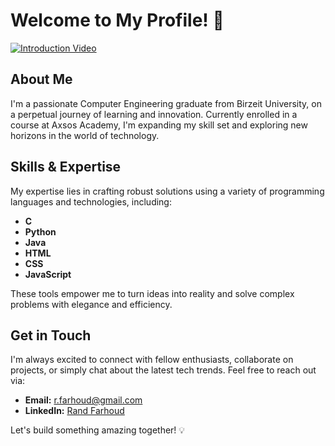 # Welcome to My Profile! 👋

[![Introduction Video](https://drive.google.com/uc?export=download&id=1DK85R6wPlLxFCAMYi_TfZinADtr8_Yqk)](https://drive.google.com/file/d/1DK85R6wPlLxFCAMYi_TfZinADtr8_Yqk/view?usp=sharing)


## About Me

I'm a passionate Computer Engineering graduate from Birzeit University, on a perpetual journey of learning and innovation. Currently enrolled in a course at Axsos Academy, I'm expanding my skill set and exploring new horizons in the world of technology.

## Skills & Expertise

My expertise lies in crafting robust solutions using a variety of programming languages and technologies, including:

- **C**
- **Python**
- **Java**
- **HTML**
- **CSS**
- **JavaScript**

These tools empower me to turn ideas into reality and solve complex problems with elegance and efficiency. 

## Get in Touch

I'm always excited to connect with fellow enthusiasts, collaborate on projects, or simply chat about the latest tech trends. Feel free to reach out via:

- **Email:** [r.farhoud@gmail.com](mailto:r.farhoud2000@gmail.com)
- **LinkedIn:** [Rand Farhoud](https://www.linkedin.com/in/rand-farhoud-301b64184/)

Let's build something amazing together! 💡
